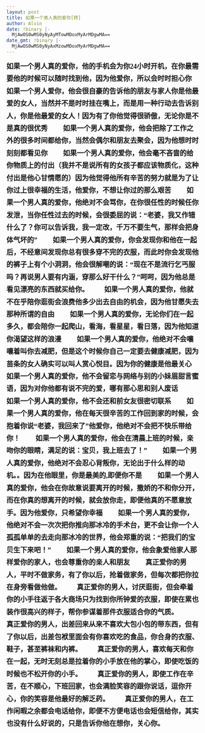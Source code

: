 ```yaml
---
layout: post
title: 如果一个男人真的爱你[转]
author: Alvin
date: !binary |-
  MjAwOS0wMS0yNyAyMTowMDoxMyArMDgwMA==
date_gmt: !binary |-
  MjAwOS0wMS0yNyAxMzowMDoxMyArMDgwMA==
---
```

<font style="line-height: 1.8em;" face="仿宋_GB2312"><b><font style="line-height: 1.8em;" size="4">    如果一个男人真的爱你，他的手机会为你24小时开机，在你最需要他的时候可以随时找到他，因为他爱你，所以会时时担心你 
<font style="line-height: 1.8em;">　　如果一个男人爱你，他会很自豪的告诉他的朋友与家人你是他最爱的女人，当然并不是时时挂在嘴上，而是用一种行动去告诉别人，你是他最爱的女人！因为有了你他觉得很骄傲，无论你是不是真的很优秀 </font><wbr style="line-height: 1.8em;"></font><wbr style="line-height: 1.8em;">
<font style="line-height: 1.8em;" size="4">　　如果一个男人真的爱你，他会把除了工作之外的很多时间都给你，当然会偶尔和朋友去聚会，因为他想时时刻刻都看见你 </font><wbr style="line-height: 1.8em;">
<font style="line-height: 1.8em;" size="4">　　如果一个男人真的爱你，他会毫不吝啬的给你物质上的付出（我并不是说所有的女孩子都应该物质化，这种付出是他心甘情愿的）因为他觉得他所有辛苦的努力就是为了让你过上很幸福的生活，他爱你，不想让你过的那么艰苦 </font><wbr style="line-height: 1.8em;">
</b><wbr/><b><wbr/><font style="line-height: 1.8em;" size="4">　　如果一个男人真的爱你，他绝对不会骂你，在你很任性的时候任你发泄，当你任性过去的时候，会很委屈的说：“老婆，我又作错什么了？你可以告诉我，我一定改，千万不要生气，那样会把身体气坏的” </font><wbr style="line-height: 1.8em;"></b><wbr/>
<b><wbr/><font style="line-height: 1.8em;" size="4">　　如果一个男人真的爱你，你会发现你和他在一起后，不经意间发现你总有很多穿不完的衣服，而此时你会发现他的裤子上有个小洞洞，他会很解嘲的说：“现在不是流行乞丐服吗？再说男人要有内涵，穿那么好干什么？”呵呵，因为他总是看见漂亮的东西就买给你。 </font><wbr style="line-height: 1.8em;"></b><wbr/>
<b><wbr/><font style="line-height: 1.8em;" size="4">　　如果一个男人真的爱你，他就不在乎陪你逛街会浪费他多少出去自由的机会，因为他甘愿失去那种所谓的自由 </font><wbr style="line-height: 1.8em;"></b><wbr/>
<b><wbr/><font style="line-height: 1.8em;" size="4">　　如果一个男人真的爱你，无论你们在一起多久，都会陪你一起爬山，看海，看星星，看日落，因为他知道你渴望这样的浪漫 </font><wbr style="line-height: 1.8em;"></b><wbr/>
<b><wbr/><font style="line-height: 1.8em;" size="4">　　如果一个男人真的爱你，他绝对不会嚷嚷着叫你去减肥，但是这个时候你自己一定要去健康减肥，因为苗条的女人确实可以叫人赏心悦目。因为你的健康是他最关心 </font><wbr style="line-height: 1.8em;"></b><wbr/>
<b><wbr/><font style="line-height: 1.8em;" size="4">　　如果一个男人真的爱你，他不会留恋与网络与别的小妹眉甜言蜜语，因为对你他都有说不完的爱，哪有那心思和别人废话 </font><wbr style="line-height: 1.8em;"></b><wbr/>
<b><wbr/><font style="line-height: 1.8em;" size="4">　　如果一个男人真的爱你，他不会还和前女友很密切联系 </font><wbr style="line-height: 1.8em;"></b><wbr/>
<b><wbr/><font style="line-height: 1.8em;" size="4">　　如果一个男人真的爱你，他在每天很辛苦的工作回到家的时候，会抱着你说“老婆，我回来了”他爱你，他绝对不会把不快乐带给你！ </font><wbr style="line-height: 1.8em;"></b><wbr/>
<b><wbr/><font style="line-height: 1.8em;" size="4">　　如果一个男人真的爱你，他会在清晨上班的时候，亲吻你的眼睛，满足的说：宝贝，我上班去了！” </font><wbr style="line-height: 1.8em;"></b><wbr/>
<b><wbr/><font style="line-height: 1.8em;" size="4">　　如果一个男人真的爱你，他绝对不会忍心背叛你，无论出于什么样的动机。。因为在他眼里，你是最美的,即便你不是 </font><wbr style="line-height: 1.8em;"></b><wbr/>
<b><wbr/><font style="line-height: 1.8em;" size="4">　　如果一个男人真的爱你，他会在你故意说要离开的时候，撒娇的不和你分开，而在你真的想离开的时候，就会放你走，即便他真的不愿意放手。因为他爱你，只希望你幸福 </font><wbr style="line-height: 1.8em;"></b><wbr/>
<b><wbr/><font style="line-height: 1.8em;" size="4">　　如果一个男人真的爱你，他绝对不会一次次把你推向那冰冷的手术台，更不会让你一个人孤孤单单的去走向那冰冷的世界，他会郑重的说：“把我们的宝贝生下来吧！” </font><wbr style="line-height: 1.8em;"></b><wbr/>
<b><wbr/><font style="line-height: 1.8em;" size="4">　　如果一个男人真的爱你，他会象爱他家人那样爱你的家人，也会尊重你的亲人和朋友 </font><wbr style="line-height: 1.8em;"></b><wbr/>
<b><wbr/><font style="line-height: 1.8em;" size="4">　　真正爱你的男人，平时不做家务，有了你以后，抢着做家务，但每次都把你拉在身旁看做他做。 </font><wbr style="line-height: 1.8em;"></b><wbr/>
<b><wbr/><font style="line-height: 1.8em;" size="4">　　真正爱你的男人，讨厌逛街，但会牵着你的小手往返于各大商场只为找到你所钟爱的衣服，即使在累也装作很高兴的样子，帮你参谋着那件衣服适合你的气质。 </font><wbr style="line-height: 1.8em;"></b><wbr/>
<b><wbr/><font style="line-height: 1.8em;" size="4">　　真正爱你的男人，出差回来从来不喜欢大包小包的带东西，但有了你以后，出差包袱里面会有你喜欢吃的食品，你合身的衣服、鞋子，甚至裤袜和内裤。 </font><wbr style="line-height: 1.8em;"></b><wbr/>
<b><wbr/><font style="line-height: 1.8em;" size="4">　　真正爱你的男人，喜欢每天和你在一起，无时无刻总是拉着你的小手放在他的掌心，即使吃饭的时候也不松开你的小手。 </font><wbr style="line-height: 1.8em;"></b><wbr/>
<b><wbr/><font style="line-height: 1.8em;" size="4">　　真正爱你的男人，即使工作在辛苦，在不顺心，下班回家，也会满脸笑容的跟你说话，逗你开心，你的笑容是他最好的解乏药。 </font><wbr style="line-height: 1.8em;"></b><wbr/>
<b><wbr/><font style="line-height: 1.8em;" size="4">　　真正爱你的男人，在工作闲暇之余都会电话给你，即便不方便电话也会短信给你，其实也没有什么好说的，只是告诉你他在想你，关心你。</font><wbr style="line-height: 1.8em;"></b><wbr/></font>
<div id="blogDetailDiv" style="font-size: 16px;"><wbr style="line-height: 1.8em;"></div>
